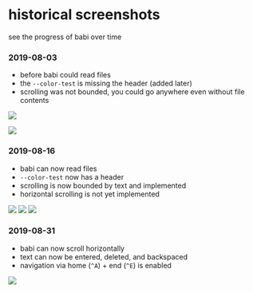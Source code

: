 historical screenshots
======================

see the progress of babi over time

### 2019-08-03

- before babi could read files
- the `--color-test` is missing the header (added later)
- scrolling was not bounded, you could go anywhere even without file contents

![](https://i.fluffy.cc/39TZ47QlzlQb7QT7zf3wffpRJpndfrPm.png)

![](https://i.fluffy.cc/Z50MBBQCVHB5SCVd1mgmN7x2pws5ZhVm.png)

### 2019-08-16

- babi can now read files
- `--color-test` now has a header
- scrolling is now bounded by text and implemented
- horizontal scrolling is not yet implemented

![](https://i.fluffy.cc/rwdVdMsmZGDZrsT2qVlZHL5Z0XGj9v5v.png)
![](https://i.fluffy.cc/14Xc4hZg87CBnRBPGgFTKWbQFXFDmmwx.png)
![](https://i.fluffy.cc/wLvTm86lbLnjBgF0WtVQpsxW90QbJwz5.png)

### 2019-08-31

- babi can now scroll horizontally
- text can now be entered, deleted, and backspaced
- navigation via home (`^A`) + end (`^E`) is enabled

![](https://i.fluffy.cc/RhVmwb8MQkZZbC399GtV99RSH3SB6FTZ.png)

